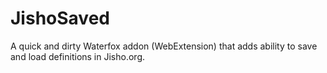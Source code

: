 # JishoSaved
A quick and dirty Waterfox addon (WebExtension) that adds ability to save and load definitions in Jisho.org.
